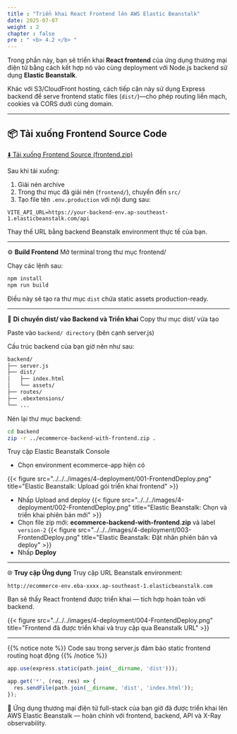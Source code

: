```yaml
---
title : "Triển khai React Frontend lên AWS Elastic Beanstalk"
date: 2025-07-07
weight : 2
chapter : false
pre : " <b> 4.2 </b> "
---
```


Trong phần này, bạn sẽ triển khai **React frontend** của ứng dụng thương mại điện tử bằng cách kết hợp nó vào cùng deployment với Node.js backend sử dụng **Elastic Beanstalk**.

Khác với S3/CloudFront hosting, cách tiếp cận này sử dụng Express backend để serve frontend static files (`dist/`)—cho phép routing liền mạch, cookies và CORS dưới cùng domain.

---

## 📦 Tải xuống Frontend Source Code

[⬇️ Tải xuống Frontend Source (frontend.zip)](./../../../downloads/ecommerce-frontend.zip)

Sau khi tải xuống:

1. Giải nén archive  
2. Trong thư mục đã giải nén (`frontend/`), chuyển đến `src/`  
3. Tạo file tên `.env.production` với nội dung sau:

```env
VITE_API_URL=https://your-backend-env.ap-southeast-1.elasticbeanstalk.com/api
```
Thay thế URL bằng backend Beanstalk environment thực tế của bạn.

---

⚙️ **Build Frontend**
Mở terminal trong thư mục frontend/

Chạy các lệnh sau:

```bash
npm install
npm run build
```
Điều này sẽ tạo ra thư mục `dist` chứa static assets production-ready.

---

🚀 **Di chuyển dist/ vào Backend và Triển khai**
Copy thư mục dist/ vừa tạo

Paste vào `backend/ directory` (bên cạnh server.js)

Cấu trúc backend của bạn giờ nên như sau:

```bash
backend/
├── server.js
├── dist/
│   ├── index.html
│   └── assets/
├── routes/
├── .ebextensions/
└── ...
```

Nén lại thư mục backend:

```bash
cd backend
zip -r ../ecommerce-backend-with-frontend.zip .
```

Truy cập Elastic Beanstalk Console

- Chọn environment ecommerce-app hiện có



{{< figure src="../../../images/4-deployment/001-FrontendDeploy.png" title="Elastic Beanstalk: Upload gói triển khai frontend" >}}
- Nhấp Upload and deploy
{{< figure src="../../../images/4-deployment/002-FrontendDeploy.png" title="Elastic Beanstalk: Chọn và triển khai phiên bản mới" >}}
- Chọn file zip mới: **ecommerce-backend-with-frontend.zip** và label `version-2`
{{< figure src="../../../images/4-deployment/003-FrontendDeploy.png" title="Elastic Beanstalk: Đặt nhãn phiên bản và deploy" >}}
- Nhấp **Deploy**
---

🌐 **Truy cập Ứng dụng**
Truy cập URL Beanstalk environment:

```http
http://ecommerce-env.eba-xxxx.ap-southeast-1.elasticbeanstalk.com
```
Bạn sẽ thấy React frontend được triển khai — tích hợp hoàn toàn với backend.

{{< figure src="../../../images/4-deployment/004-FrontendDeploy.png" title="Frontend đã được triển khai và truy cập qua Beanstalk URL" >}}

---

{{% notice note %}}
Code sau trong server.js đảm bảo static frontend routing hoạt động
{{% /notice %}}


```js
app.use(express.static(path.join(__dirname, 'dist')));

app.get('*', (req, res) => {
  res.sendFile(path.join(__dirname, 'dist', 'index.html'));
});
```

🎉 Ứng dụng thương mại điện tử full-stack của bạn giờ đã được triển khai lên AWS Elastic Beanstalk — hoàn chỉnh với frontend, backend, API và X-Ray observability.


